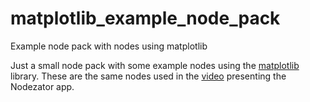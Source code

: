 # matplotlib_example_node_pack
Example node pack with nodes using matplotlib

Just a small node pack with some example nodes using the [matplotlib][] library. These are the same nodes used in the [video][] presenting the Nodezator app.

[matplotlib]: https://matplotlib.org/
[video]: https://youtu.be/GlQJvuU7Z_8?t=1065
